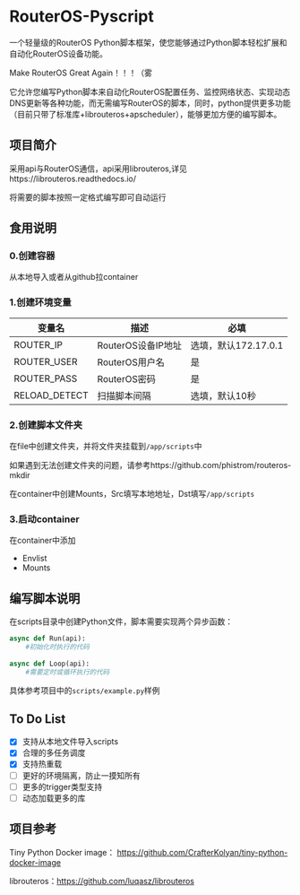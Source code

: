 # RouterOS-Pyscript

一个轻量级的RouterOS Python脚本框架，使您能够通过Python脚本轻松扩展和自动化RouterOS设备功能。

Make RouterOS Great Again！！！（雾

它允许您编写Python脚本来自动化RouterOS配置任务、监控网络状态、实现动态DNS更新等各种功能，而无需编写RouterOS的脚本，同时，python提供更多功能（目前只带了标准库+librouteros+apscheduler），能够更加方便的编写脚本。

## 项目简介

采用api与RouterOS通信，api采用librouteros,详见https://librouteros.readthedocs.io/

将需要的脚本按照一定格式编写即可自动运行

## 食用说明

### 0.创建容器

从本地导入或者从github拉container

### 1.创建环境变量

| 变量名        | 描述               | 必填                 |
| ------------- | ------------------ | -------------------- |
| ROUTER_IP     | RouterOS设备IP地址 | 选填，默认172.17.0.1 |
| ROUTER_USER   | RouterOS用户名     | 是                   |
| ROUTER_PASS   | RouterOS密码       | 是                   |
| RELOAD_DETECT | 扫描脚本间隔       | 选填，默认10秒       |

### 2.创建脚本文件夹

在file中创建文件夹，并将文件夹挂载到`/app/scripts`中

如果遇到无法创建文件夹的问题，请参考https://github.com/phistrom/routeros-mkdir

在container中创建Mounts，Src填写本地地址，Dst填写`/app/scripts`

### 3.启动container

在container中添加

- Envlist
- Mounts

## 编写脚本说明

在scripts目录中创建Python文件，脚本需要实现两个异步函数：

```python
async def Run(api):
	#初始化时执行的代码 
    
async def Loop(api):
    #需要定时或循环执行的代码

```

具体参考项目中的`scripts/example.py`样例

## To Do List

 - [x] 支持从本地文件导入scripts
 - [x] 合理的多任务调度
 - [x] 支持热重载
 - [ ] 更好的环境隔离，防止一摸知所有
 - [ ] 更多的trigger类型支持
 - [ ] 动态加载更多的库

## 项目参考

Tiny Python Docker image： https://github.com/CrafterKolyan/tiny-python-docker-image

librouteros：https://github.com/luqasz/librouteros

